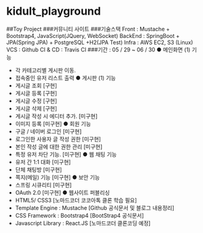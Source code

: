 # kidult_playground
##Toy Project
###커뮤니티 사이트
###기술스택 
  Front : Mustache +  Bootstrap4, JavaScript(JQuery, WebSocket)
  BackEnd :  SpringBoot + JPA(Spring JPA) + PostgreSQL +H2(JPA Test)
  Infra : AWS EC2, S3 (Linux)
  VCS : Github
  CI & CD : Travis CI 
###기간 : 05 / 29 ~ 06 / 30
 ● 메인화면
  (1) 기능
   - 각 카테고리별 게시판 이동.
   - 접속중인 유저 리스트 출력
 ● 게시판
  (1) 기능
   - 게시글 조회 [구현]
   - 게시글 등록 [구현]
   - 게시글 수정 [구현]
   - 게시글 삭제 [구현]
   - 게시글 작성 시 에디터 추가. [미구현]
   - 이미지 등록 [미구현]
 ● 회원 기능
   - 구글 / 네이버 로그인 [미구현]
   - 로그인한 사용자 글 작성 권한 [미구현]
   - 본인 작성 글에 대한 권한 관리 [미구현]
   - 특정 유저 차단 기능. [미구현]
 ● 웹 채팅 기능
   - 유저 간 1:1 대화 [미구현]
   - 단체 채팅방 [미구현]
   - 쪽지(메일) 기능 [미구현]
 ● 보안 기능
   - 스프링 시큐리티 [미구현]
   - OAuth 2.0 [미구현]
 ● 웹사이트 퍼블리싱
   - HTML5/ CSS3 [노마드코더 코코아톡 클론 학습 필요]
   - Template Engine : Mustache [Github 공식문서 및 블로그 내용정리]
   - CSS Framework : Bootstrap4 [BootStrap4 공식문서]
   - Javascript Library : React.JS [노마드코더 클론코딩 예정]
